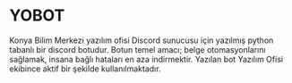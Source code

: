 # YOBOT 
Konya Bilim Merkezi yazılım ofisi Discord sunucusu için yazılmış python tabanlı bir discord botudur.
Botun temel amacı; belge otomasyonlarını sağlamak, insana bağlı hataları en aza indirmektir.
Yazılan bot Yazılım Ofisi ekibince aktif bir şekilde kullanılmaktadır.

